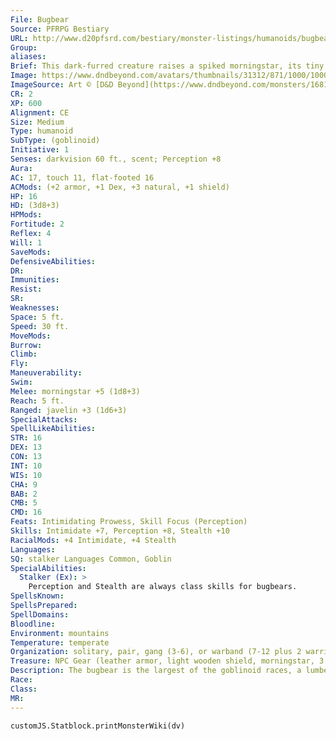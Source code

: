```yaml
---
File: Bugbear
Source: PFRPG Bestiary
URL: http://www.d20pfsrd.com/bestiary/monster-listings/humanoids/bugbear
Group: 
aliases: 
Brief: This dark-furred creature raises a spiked morningstar, its tiny, milk-white eyes glittering with the thrill of the coming kill.
Image: https://www.dndbeyond.com/avatars/thumbnails/31312/871/1000/1000/638084425511165687.png
ImageSource: Art © [D&D Beyond](https://www.dndbeyond.com/monsters/16817-bugbear)
CR: 2
XP: 600
Alignment: CE
Size: Medium
Type: humanoid
SubType: (goblinoid)
Initiative: 1
Senses: darkvision 60 ft., scent; Perception +8
Aura: 
AC: 17, touch 11, flat-footed 16
ACMods: (+2 armor, +1 Dex, +3 natural, +1 shield)
HP: 16
HD: (3d8+3)
HPMods: 
Fortitude: 2
Reflex: 4
Will: 1
SaveMods: 
DefensiveAbilities: 
DR: 
Immunities: 
Resist: 
SR: 
Weaknesses: 
Space: 5 ft.
Speed: 30 ft.
MoveMods: 
Burrow: 
Climb: 
Fly: 
Maneuverability: 
Swim: 
Melee: morningstar +5 (1d8+3)
Reach: 5 ft.
Ranged: javelin +3 (1d6+3)
SpecialAttacks: 
SpellLikeAbilities: 
STR: 16
DEX: 13
CON: 13
INT: 10
WIS: 10
CHA: 9
BAB: 2
CMB: 5
CMD: 16
Feats: Intimidating Prowess, Skill Focus (Perception)
Skills: Intimidate +7, Perception +8, Stealth +10
RacialMods: +4 Intimidate, +4 Stealth
Languages: 
SQ: stalker Languages Common, Goblin
SpecialAbilities:
  Stalker (Ex): >
    Perception and Stealth are always class skills for bugbears.
SpellsKnown: 
SpellsPrepared: 
SpellDomains: 
Bloodline: 
Environment: mountains
Temperature: temperate
Organization: solitary, pair, gang (3-6), or warband (7-12 plus 2 warriors of 1st level and 1 chieftain of 3rd-5th level)
Treasure: NPC Gear (leather armor, light wooden shield, morningstar, 3 javelins, other treasure)
Description: The bugbear is the largest of the goblinoid races, a lumbering brute that stands at least a head taller than most humans. They are loners, preferring to live and kill on their own rather than form tribes of their own kind, yet it isn't uncommon to find small bands of bugbears working together, or dwelling in goblin or hobgoblin tribes where they function as elite guards or executioners. Bugbears do not form large warrens like goblins or nations like hobgoblins; they prefer smaller-scale mayhem that lets them keep their favorite acts (murder and torture) on a more personal level. Humans are a bugbear's favored prey, and most count the flesh of humanity as a dietary staple. Grisly trophies of ears or fingers are common bugbear decorations. Bugbears, when they turn to religion, favor gods of murder and violence, with various demon lords being favorites. A typical bugbear stands 7 feet in height and weighs 400 pounds. The Nature of Goblinoid Evil Goblins, hobgoblins, and bugbears, despite having superficial similarities, each represent a different face of evil. Hobgoblins are ordered and methodical in their evil, forming vast armies, warbands, and despotic nations. Goblins are the primal evil, seeking only cruelty and petty victimization as they can find it, be that among their own kind or against their neighbors. Yet the evil personified by the bugbear may be the most terrifying, for they actively seek to inf lict pain and suffering in the most destructive ways possible. When a hobgoblin kills, it's because of tradition and order. When a goblin kills, it's for fun. But when a bugbear holds its blade, it kills only when it can be assured that the murder will cause maximum pain and suffering to those its weapon does not touch; to a bugbear, the true goal of murder is to strike not at the victim, but at those who held the victim dear.
Race: 
Class: 
MR: 
---
```

```dataviewjs
customJS.Statblock.printMonsterWiki(dv)
```
